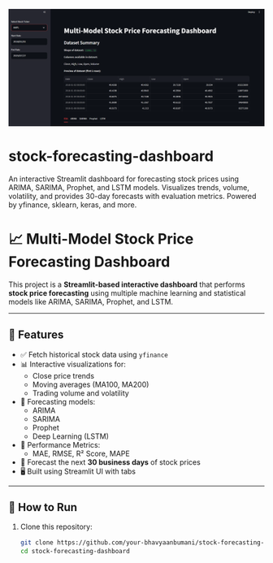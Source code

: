 ![Dashboard Screenshot](Screenshot.png)

# stock-forecasting-dashboard
An interactive Streamlit dashboard for forecasting stock prices using ARIMA, SARIMA, Prophet, and LSTM models. Visualizes trends, volume, volatility, and provides 30-day forecasts with evaluation metrics. Powered by yfinance, sklearn, keras, and more.

# 📈 Multi-Model Stock Price Forecasting Dashboard

This project is a **Streamlit-based interactive dashboard** that performs **stock price forecasting** using multiple machine learning and statistical models like ARIMA, SARIMA, Prophet, and LSTM.

---

## 🚀 Features

- ✅ Fetch historical stock data using `yfinance`
- 📊 Interactive visualizations for:
  - Close price trends
  - Moving averages (MA100, MA200)
  - Trading volume and volatility
- 🤖 Forecasting models:
  - ARIMA
  - SARIMA
  - Prophet
  - Deep Learning (LSTM)
- 📐 Performance Metrics:
  - MAE, RMSE, R² Score, MAPE
- 📌 Forecast the next **30 business days** of stock prices
- 🖥️ Built using Streamlit UI with tabs

---

## 🔧 How to Run

1. Clone this repository:
   ```bash
   git clone https://github.com/your-bhavyaanbumani/stock-forecasting-dashboard.git
   cd stock-forecasting-dashboard
